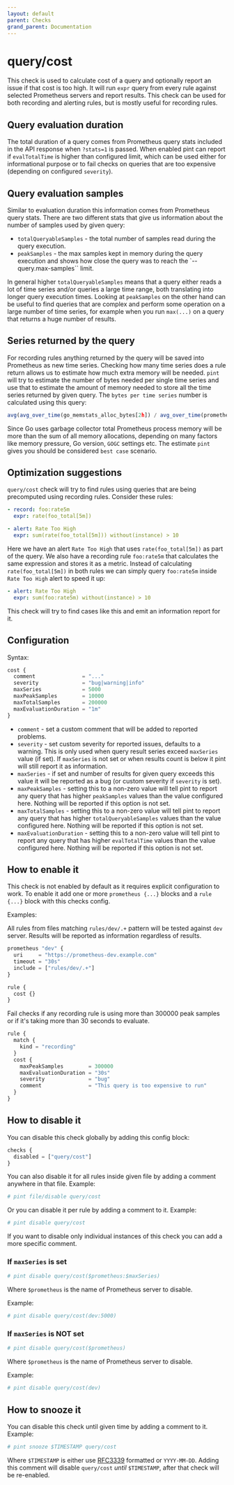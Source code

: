 ```yaml
---
layout: default
parent: Checks
grand_parent: Documentation
---
```


# query/cost

This check is used to calculate cost of a query and optionally report an issue
if that cost is too high. It will run `expr` query from every rule against
selected Prometheus servers and report results.
This check can be used for both recording and alerting rules, but is mostly
useful for recording rules.

## Query evaluation duration

The total duration of a query comes from Prometheus query stats included
in the API response when `?stats=1` is passed.
When enabled pint can report if `evalTotalTime` is higher than configured limit,
which can be used either for informational purpose or to fail checks on queries
that are too expensive (depending on configured `severity`).

## Query evaluation samples

Similar to evaluation duration this information comes from Prometheus query stats.
There are two different stats that give us information about the number of samples
used by given query:

- `totalQueryableSamples` - the total number of samples read during the query execution.
- `peakSamples` - the max samples kept in memory during the query execution and shows
how close the query was to reach the `--query.max-samples`` limit.

In general higher `totalQueryableSamples` means that a query either reads a lot of
time series and/or queries a large time range, both translating into longer query
execution times.
Looking at `peakSamples` on the other hand can be useful to find queries that are
complex and perform some operation on a large number of time series, for example
when you run `max(...)` on a query that returns a huge number of results.

## Series returned by the query

For recording rules anything returned by the query will be saved into Prometheus
as new time series. Checking how many time series does a rule return allows us
to estimate how much extra memory will be needed.
`pint` will try to estimate the number of bytes needed per single time series
and use that to estimate the amount of memory needed to store all the time series
returned by given query.
The `bytes per time series` number is calculated using this query:

```js
avg(avg_over_time(go_memstats_alloc_bytes[2h]) / avg_over_time(prometheus_tsdb_head_series[2h]))
```

Since Go uses garbage collector total Prometheus process memory will be more than the
sum of all memory allocations, depending on many factors like memory pressure,
Go version, `GOGC` settings etc. The estimate `pint` gives you should be considered
`best case` scenario.

## Optimization suggestions

`query/cost` check will try to find rules using queries that are being precomputed using recording rules.
Consider these rules:

```yaml
- record: foo:rate5m
  expr: rate(foo_total[5m])

- alert: Rate Too High
  expr: sum(rate(foo_total[5m])) without(instance) > 10
```

Here we have an alert `Rate Too High` that uses `rate(foo_total[5m])` as part of the query.
We also have a recording rule `foo:rate5m` that calculates the same expression and stores it
as a metric.
Instead of calculating `rate(foo_total[5m])` in both rules we can simply query `foo:rate5m` inside
`Rate Too High` alert to speed it up:

```yaml
- alert: Rate Too High
  expr: sum(foo:rate5m) without(instance) > 10
```

This check will try to find cases like this and emit an information report for it.

## Configuration

Syntax:

```js
cost {
  comment               = "..."
  severity              = "bug|warning|info"
  maxSeries             = 5000
  maxPeakSamples        = 10000
  maxTotalSamples       = 200000
  maxEvaluationDuration = "1m"
}
```

- `comment` - set a custom comment that will be added to reported problems.
- `severity` - set custom severity for reported issues, defaults to a warning.
  This is only used when query result series exceed `maxSeries` value (if set).
  If `maxSeries` is not set or when results count is below it pint will still
  report it as information.
- `maxSeries` - if set and number of results for given query exceeds this value
  it will be reported as a bug (or custom severity if `severity` is set).
- `maxPeakSamples` - setting this to a non-zero value will tell pint to report
  any query that has higher `peakSamples` values than the value configured here.
  Nothing will be reported if this option is not set.
- `maxTotalSamples` - setting this to a non-zero value will tell pint to report
  any query that has higher `totalQueryableSamples` values than the value
  configured here. Nothing will be reported if this option is not set.
- `maxEvaluationDuration` - setting this to a non-zero value will tell pint to
  report any query that has higher `evalTotalTime` values than the value
  configured here. Nothing will be reported if this option is not set.

## How to enable it

This check is not enabled by default as it requires explicit configuration
to work.
To enable it add one or more `prometheus {...}` blocks and a `rule {...}` block
with this checks config.

Examples:

All rules from files matching `rules/dev/.+` pattern will be tested against
`dev` server. Results will be reported as information regardless of results.

```js
prometheus "dev" {
  uri     = "https://prometheus-dev.example.com"
  timeout = "30s"
  include = ["rules/dev/.+"]
}

rule {
  cost {}
}
```

Fail checks if any recording rule is using more than 300000 peak samples
or if it's taking more than 30 seconds to evaluate.

```js
rule {
  match {
    kind = "recording"
  }
  cost {
    maxPeakSamples        = 300000
    maxEvaluationDuration = "30s"
    severity              = "bug"
    comment               = "This query is too expensive to run" 
  }
}
```

## How to disable it

You can disable this check globally by adding this config block:

```js
checks {
  disabled = ["query/cost"]
}
```

You can also disable it for all rules inside given file by adding
a comment anywhere in that file. Example:

```yaml
# pint file/disable query/cost
```

Or you can disable it per rule by adding a comment to it. Example:

```yaml
# pint disable query/cost
```

If you want to disable only individual instances of this check
you can add a more specific comment.

### If `maxSeries` is set

```yaml
# pint disable query/cost($prometheus:$maxSeries)
```

Where `$prometheus` is the name of Prometheus server to disable.

Example:

```yaml
# pint disable query/cost(dev:5000)
```

### If `maxSeries` is NOT set

```yaml
# pint disable query/cost($prometheus)
```

Where `$prometheus` is the name of Prometheus server to disable.

Example:

```yaml
# pint disable query/cost(dev)
```

## How to snooze it

You can disable this check until given time by adding a comment to it. Example:

```yaml
# pint snooze $TIMESTAMP query/cost
```

Where `$TIMESTAMP` is either use [RFC3339](https://www.rfc-editor.org/rfc/rfc3339)
formatted  or `YYYY-MM-DD`.
Adding this comment will disable `query/cost` *until* `$TIMESTAMP`, after that
check will be re-enabled.

